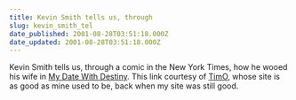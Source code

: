 ```yaml
---
title: Kevin Smith tells us, through
slug: kevin_smith_tel
date_published: 2001-08-28T03:51:18.000Z
date_updated: 2001-08-28T03:51:18.000Z
---
```


Kevin Smith tells us, through a comic in the New York Times, how he wooed his wife in [My Date With Destiny](http://www.nytimes.com/slideshow/2001/08/26/magazine/26STYLE-SS_2.html). This link courtesy of [TimO](http://www.timothompson.com/journal.htm), whose site is as good as mine used to be, back when my site was still good.
